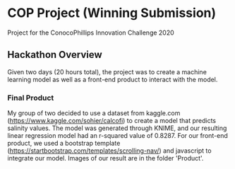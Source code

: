 # COP Project (Winning Submission)
Project for the ConocoPhillips Innovation Challenge 2020 

## Hackathon Overview
Given two days (20 hours total), the project was to create a machine learning model as well as a front-end product to interact with the model.

### Final Product
My group of two decided to use a dataset from kaggle.com (https://www.kaggle.com/sohier/calcofi) to create a model that predicts salinity values.
The model was generated through KNIME, and our resulting linear regression model had an r-squared value of 0.8287.
For our front-end product, we used a bootstrap template (https://startbootstrap.com/templates/scrolling-nav/) and javascript to integrate our model.
Images of our result are in the folder 'Product'.
